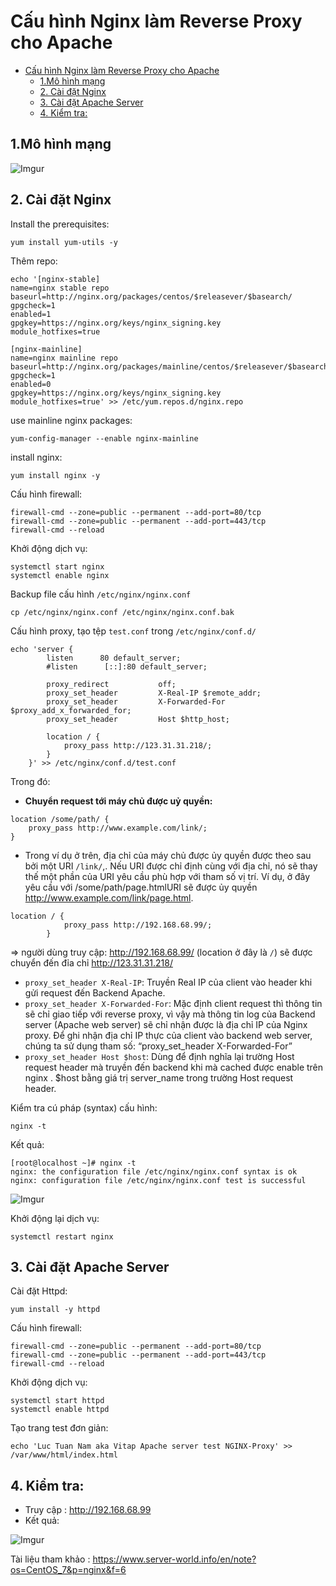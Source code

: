# Cấu hình Nginx làm Reverse Proxy cho Apache
- [Cấu hình Nginx làm Reverse Proxy cho Apache](#cấu-hình-nginx-làm-reverse-proxy-cho-apache)
  - [1.Mô hình mạng](#1mô-hình-mạng)
  - [2. Cài đặt Nginx](#2-cài-đặt-nginx)
  - [3. Cài đặt Apache Server](#3-cài-đặt-apache-server)
  - [4. Kiểm tra:](#4-kiểm-tra)
## 1.Mô hình mạng

![Imgur](https://i.imgur.com/MDV8aP5.png)

## 2. Cài đặt Nginx
Install the prerequisites:
```
yum install yum-utils -y
```
Thêm repo:

```
echo '[nginx-stable]
name=nginx stable repo
baseurl=http://nginx.org/packages/centos/$releasever/$basearch/
gpgcheck=1
enabled=1
gpgkey=https://nginx.org/keys/nginx_signing.key
module_hotfixes=true

[nginx-mainline]
name=nginx mainline repo
baseurl=http://nginx.org/packages/mainline/centos/$releasever/$basearch/
gpgcheck=1
enabled=0
gpgkey=https://nginx.org/keys/nginx_signing.key
module_hotfixes=true' >> /etc/yum.repos.d/nginx.repo
```
use mainline nginx packages:
```
yum-config-manager --enable nginx-mainline
```
install nginx:
```
yum install nginx -y
```

Cấu hình firewall:
```
firewall-cmd --zone=public --permanent --add-port=80/tcp
firewall-cmd --zone=public --permanent --add-port=443/tcp
firewall-cmd --reload
```
Khởi động dịch vụ:
```
systemctl start nginx
systemctl enable nginx
```

Backup file cấu hình `/etc/nginx/nginx.conf`
```
cp /etc/nginx/nginx.conf /etc/nginx/nginx.conf.bak
```
Cấu hình proxy, tạo tệp `test.conf` trong `/etc/nginx/conf.d/`
```
echo 'server {
        listen      80 default_server;
        #listen      [::]:80 default_server;

        proxy_redirect           off;
        proxy_set_header         X-Real-IP $remote_addr;
        proxy_set_header         X-Forwarded-For $proxy_add_x_forwarded_for;
        proxy_set_header         Host $http_host;

        location / {
            proxy_pass http://123.31.31.218/;
        }
    }' >> /etc/nginx/conf.d/test.conf
```

Trong đó: 
- **Chuyển request tới máy chủ được uỷ quyền:**
```
location /some/path/ {
    proxy_pass http://www.example.com/link/;
}
```

- Trong ví dụ  ở trên, địa chỉ của máy chủ được ủy quyền được theo sau bởi một URI `/link/`,. Nếu URI được chỉ định cùng với địa chỉ, nó sẽ thay thế một phần của URI yêu cầu phù hợp với tham số vị trí. Ví dụ, ở đây yêu cầu với /some/path/page.htmlURI sẽ được ủy quyền http://www.example.com/link/page.html. 

```
location / {
            proxy_pass http://192.168.68.99/;
        }
```
=> người dùng truy cập: http://192.168.68.99/ (location ở đây là `/`) sẽ được chuyển đến đỉa chỉ http://123.31.31.218/

- `proxy_set_header X-Real-IP`: Truyền Real IP của client vào header khi gửi request đến Backend Apache.
- `proxy_set_header X-Forwarded-For`: Mặc định client request thì thông tin sẽ chỉ giao tiếp với reverse proxy, vì vậy mà thông tin log của Backend server (Apache web server) sẽ chỉ nhận được là địa chỉ IP của Nginx proxy. Để ghi nhận địa chỉ IP thực của client vào backend web server, chúng ta sử dụng tham số: “proxy_set_header X-Forwarded-For”
- `proxy_set_header Host $host`: Dùng để định nghĩa lại trường Host request header mà truyền đến backend khi mà cached được enable trên nginx . $host bằng giá trị server_name trong trường Host request header.

Kiểm tra cú pháp (syntax) cấu hình:
```
nginx -t
```
Kết quả:
```
[root@localhost ~]# nginx -t
nginx: the configuration file /etc/nginx/nginx.conf syntax is ok
nginx: configuration file /etc/nginx/nginx.conf test is successful
```

![Imgur](https://i.imgur.com/RzggI4P.png)

Khởi động lại dịch vụ:
```
systemctl restart nginx
```

## 3. Cài đặt Apache Server


Cài đặt Httpd:
```
yum install -y httpd
```
Cấu hình firewall:
```
firewall-cmd --zone=public --permanent --add-port=80/tcp
firewall-cmd --zone=public --permanent --add-port=443/tcp
firewall-cmd --reload
```

Khởi động dịch vụ:
```
systemctl start httpd
systemctl enable httpd
```

Tạo trang test đơn giản:
```
echo 'Luc Tuan Nam aka Vitap Apache server test NGINX-Proxy' >> /var/www/html/index.html
```

## 4. Kiểm tra:
- Truy cập : http://192.168.68.99
- Kết quả:

![Imgur](https://i.imgur.com/BLTvtXo.png)

Tài liệu tham khảo :
https://www.server-world.info/en/note?os=CentOS_7&p=nginx&f=6